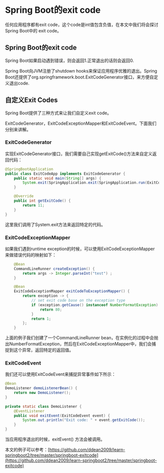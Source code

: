 # Spring Boot的exit code

任何应用程序都有exit code，这个code是int值包含负值，在本文中我们将会探讨Spring Boot中的 exit code。

## Spring Boot的exit code

Spring Boot如果启动遇到错误，则会返回1.正常退出的话则会返回0.

Spring Boot向JVM注册了shutdown hooks来保证应用程序优雅的退出。Spring Boot还提供了org.springframework.boot.ExitCodeGenerator接口，来方便自定义退出code.

## 自定义Exit Codes

Spring Boot提供了三种方式来让我们自定义exit code。

ExitCodeGenerator，ExitCodeExceptionMapper和ExitCodeEvent。下面我们分别来讲解。

### ExitCodeGenerator

实现ExitCodeGenerator接口，我们需要自己实现getExitCode()方法来自定义返回代码：

~~~java
@SpringBootApplication
public class ExitCodeApp implements ExitCodeGenerator {
    public static void main(String[] args) {
        System.exit(SpringApplication.exit(SpringApplication.run(ExitCodeApp.class, args)));
    }

    @Override
    public int getExitCode() {
        return 11;
    }
}
~~~

这里我们调用了System.exit方法来返回特定的代码。

### ExitCodeExceptionMapper

如果我们遇到runtime exception的时候，可以使用ExitCodeExceptionMapper来做错误代码的映射如下：

~~~java
    @Bean
    CommandLineRunner createException() {
        return args -> Integer.parseInt("test") ;
    }

    @Bean
    ExitCodeExceptionMapper exitCodeToExceptionMapper() {
        return exception -> {
            // set exit code base on the exception type
            if (exception.getCause() instanceof NumberFormatException) {
                return 80;
            }
            return 1;
        };
    }
~~~

上面的例子我们创建了一个CommandLineRunner bean，在实例化的过程中会抛出NumberFormatException，然后在ExitCodeExceptionMapper中，我们会捕捉到这个异常，返回特定的返回值。

### ExitCodeEvent

我们还可以使用ExitCodeEvent来捕捉异常事件如下所示：

~~~java
@Bean
DemoListener demoListenerBean() {
    return new DemoListener();
}
 
private static class DemoListener {
    @EventListener
    public void exitEvent(ExitCodeEvent event) {
        System.out.println("Exit code: " + event.getExitCode());
    }
}
~~~

当应用程序退出的时候，exitEvent() 方法会被调用。

本文的例子可以参考：[https://github.com/ddean2009/learn-springboot2/tree/master/springboot-exitcode](https://github.com/ddean2009/learn-springboot2/tree/master/springboot-exitcode)
